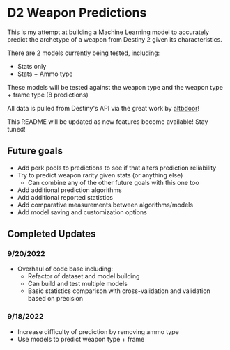   # D2 Weapon Predictions
  
  This is my attempt at building a Machine Learning model to accurately predict the archetype of a weapon from Destiny 2 given its characteristics.

  There are 2 models currently being tested, including:

  - Stats only
  - Stats + Ammo type

  These models will be tested against the weapon type and the weapon type + frame type (8 predictions)

  All data is pulled from Destiny's API via the great work by [altbdoor](https://altbdoor.github.io/d2-api-human/)!
  
  This README will be updated as new features become available! Stay tuned!

  ## Future goals

  - Add perk pools to predictions to see if that alters prediction reliability
  - Try to predict weapon rarity given stats (or anything else)
    - Can combine any of the other future goals with this one too
  - Add additional prediction algorithms
  - Add additional reported statistics
  - Add comparative measurements between algorithms/models
  - Add model saving and customization options

  ## Completed Updates

  ### 9/20/2022

  - Overhaul of code base including:
    - Refactor of dataset and model building
    - Can build and test multiple models
    - Basic statistics comparison with cross-validation and validation based on precision

  ### 9/18/2022

  - Increase difficulty of prediction by removing ammo type
  - Use models to predict weapon type + frame
